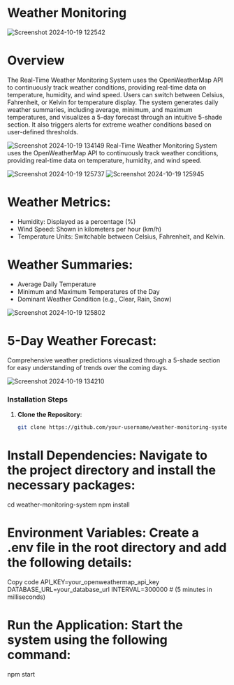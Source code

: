 # Weather Monitoring
![Screenshot 2024-10-19 122542](https://github.com/user-attachments/assets/97dede00-d613-4b5c-8f93-b1d45a50b010)
# Overview
The Real-Time Weather Monitoring System uses the OpenWeatherMap API to continuously track weather conditions, providing real-time data on temperature, humidity, and wind speed. Users can switch between Celsius, Fahrenheit, or Kelvin for temperature display. The system generates daily weather summaries, including average, minimum, and maximum temperatures, and visualizes a 5-day forecast through an intuitive 5-shade section. It also triggers alerts for extreme weather conditions based on user-defined thresholds.

![Screenshot 2024-10-19 134149](https://github.com/user-attachments/assets/8d0aec8c-0f7b-4db4-be22-1f96a293dfac)
Real-Time Weather Monitoring System uses the OpenWeatherMap API to continuously track weather conditions, providing real-time data on temperature, humidity, and wind speed.

![Screenshot 2024-10-19 125737](https://github.com/user-attachments/assets/c6fbc757-f541-445b-a634-f77ec4967641)
![Screenshot 2024-10-19 125945](https://github.com/user-attachments/assets/e5c4808e-305f-41e0-884a-aff77ee0d876)
# Weather Metrics:
* Humidity: Displayed as a percentage (%)
* Wind Speed: Shown in kilometers per hour (km/h)
* Temperature Units: Switchable between Celsius, Fahrenheit, and Kelvin.

# Weather Summaries:
* Average Daily Temperature
* Minimum and Maximum Temperatures of the Day
* Dominant Weather Condition (e.g., Clear, Rain, Snow)


![Screenshot 2024-10-19 125802](https://github.com/user-attachments/assets/ca6c7cda-d102-4da2-9887-3e742d1b0131)

# 5-Day Weather Forecast:
Comprehensive weather predictions visualized through a 5-shade section for easy understanding of trends over the coming days.

![Screenshot 2024-10-19 134210](https://github.com/user-attachments/assets/2bdf5a23-6fe5-45ca-9322-e6e257121953)

### Installation Steps

1. **Clone the Repository**:
   ```bash
   git clone https://github.com/your-username/weather-monitoring-system.git
   

# Install Dependencies: Navigate to the project directory and install the necessary packages:

cd weather-monitoring-system
npm install


# Environment Variables: Create a .env file in the root directory and add the following details:

Copy code
API_KEY=your_openweathermap_api_key
DATABASE_URL=your_database_url
INTERVAL=300000 # (5 minutes in milliseconds)

# Run the Application: Start the system using the following command:

npm start







